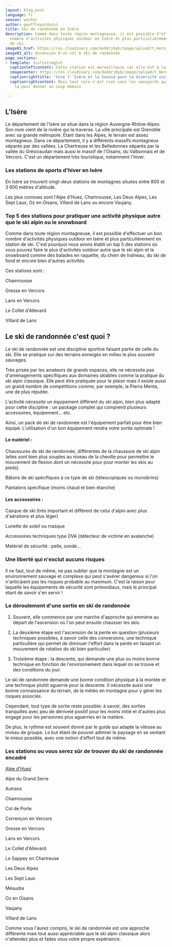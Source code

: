 ```yaml
---
layout: blog_post
language: fr
season: winter
author: geoffreyarduini
title: Ski de randonnée en Isère
description: Comme dans toute région montagneuse, il est possible d’effectuer un bon
  nombre d’activités physiques outdoor en Isère et plus particulièrement en station
  de ski.
image01_href: https://res.cloudinary.com/deddrj0yb/image/upload/t_Hero_under_TopNav/v1638883533/website/winter/Ski-randonne-ascension_g8hj01.jpg
image01_alt: Ascension d'un col à ski de randonnée
page_sections:
- template: 3coltxtimgtxt
  captionleftcontent: Cette station est merveilleuse car elle est à la parfaite altitude.
  imagecenter: https://res.cloudinary.com/deddrj0yb/image/upload/t_Hero_under_TopNav/v1638883541/website/winter/Ski-marche-groupe_snuwan.jpg
  captionrighttitle: 'Vive l''Isère et la Savoie pour la diversité incroyable de paysages. '
  captionrightcontent: Mais tout cela n'est rien sans les savoyards qui sont toujours
    la pour donner un coup demain.

---
```

## L'Isère

Le département de l'Isère se situe dans la région Auvergne-Rhône-Alpes. Son nom vient de la rivière qui la traverse. La ville principale est Grenoble avec sa grande métropole. Étant dans les Alpes, le terrain est assez montagneux. Dans ce département, il y a différents massifs montagneux séparés par des vallées. La Chartreuse et les Belledonnes séparés par la vallée du Grésivaudan mais aussi le massif de l'Oisans, du Valbonnais et de Vercors. C'est un département très touristique, notamment l'hiver.

### Les stations de sports d'hiver en Isère

En Isère se trouvent vingt-deux stations de montagnes situées entre 800 et 3 600 mètres d'altitude.

Les plus connues sont l'Alpe d'Huez, Chamrousse, Les Deux Alpes, Les Sept Laux, Oz en Oisans, Villard de Lans ou encore Vaujany.

### Top 5 des stations pour pratiquer une activité physique autre que le ski alpin ou le snowboard 

Comme dans toute région montagneuse, il est possible d'effectuer un bon nombre d'activités physiques outdoor en Isère et plus particulièrement en station de ski. C'est pourquoi nous avons établi un top 5 des stations où vous pouvez faire le plus d'activités outdoor autre que le ski alpin et le snowboard comme des balades en raquette, du chien de traîneau, du ski de fond et encore bien d'autres activités.

Ces stations sont :

 Chamrousse

 Gresse en Vercors

 Lans en Vercors

 Le Collet d'Allevard

 Villard de Lans

## Le ski de randonnée c'est quoi ?

Le ski de randonnée est une discipline sportive faisant partie de celle du ski. Elle se pratique sur des terrains enneigés en milieu le plus souvent sauvages.

Très prisée par les amateurs de grands espaces, elle ne nécessite pas d'aménagements spécifiques aux domaines skiables comme la pratique du ski alpin classique. Elle peut être pratiquée pour le plaisir mais il existe aussi un grand nombre de compétitions comme, par exemple, la Pierra Menta, une de plus réputée.

L'activité nécessite un équipement différent du ski alpin, bien plus adapté pour cette discipline : un package complet qui comprend plusieurs accessoires, équipement... etc.

Ainsi, un pack de ski de randonnée est l'équipement parfait pour être bien équipé. L'utilisation d'un bon équipement rendra votre sortie optimale !

#### Le matériel :

 Chaussures de ski de randonnée, différentes de la chaussure de ski alpin (elles sont bien plus souples au niveau de la cheville pour permettre le mouvement de flexion dont on nécessite pour pour monter les skis au pieds)

 Bâtons de ski spécifiques à ce type de ski (télescopiques ou monobrins)

 Pantalons spécifique (moins chaud et bien étanche)

#### Les accessoires :

 Casque de ski (très important et différent de celui d'alpin avec plus d'aérations et plus léger)

 Lunette de soleil ou masque

 Accessoires techniques type DVA (détecteur de victime en avalanche)

 Matériel de sécurité : pelle, sonde...

### Une liberté qui n'exclut aucuns risques

Il ne faut, tout de même, ne pas oublier que la montagne est un environnement sauvage et complexe qui peut s'avérer dangereux si l'on n'anticipent pas les risques probable au maximum. C'est la raison pour laquelle les équipements de sécurité sont primordiaux, mais le principal étant de savoir s'en servir !

### Le déroulement d'une sortie en ski de randonnée

1. Souvent, elle commence par une marche d'approche qui emmène au départ de l'ascension où l'on peut ensuite chausser les skis.

2. La deuxième étape est l'ascension de la pente en question (plusieurs techniques possibles, à savoir celle des conversions, une technique particulière qui permet de diminuer l'effort dans la pente en faisant un mouvement de rotation du ski bien particulier)

3. Troisième étape : la descente, qui demande une plus ou moins bonne technique en fonction de l'environnement dans lequel on se trouve et des conditions du jour.

Le ski de randonnée demande une bonne condition physique à la montée et une technique plutôt aguerrie pour la descente. Il nécessite aussi une bonne connaissance du terrain, de la météo en montagne pour y gérer les risques associés.

Cependant, tout type de sortie reste possible: à savoir, des sorties tranquilles avec peu de dénivelé positif pour les moins initié et d'autres plus engagé pour les personnes plus aguerries en la matière.

De plus, le rythme est souvent donné par le guide qui adapte la vitesse au niveau de groupe. Le but étant de pouvoir admirer le paysage en se sentant le mieux possible, avec une notion d'effort tout de même.

### Les stations ou vous serez sûr de trouver du ski de randonnée encadré

 [Alpe d'Huez](fr/hiver/station/alpe-d-huez "Les locations à l'Alpe d'Huez")

 Alpe du Grand Serre

 Autrans

 Chamrousse

 Col de Porte

 Corrençon en Vercors

 Gresse en Vercors

 Lans en Vercors

 Le Collet d'Allevard

 Le Sappey en Chartreuse

 Les Deux Alpes

 Les Sept Laux

 Méaudre

 Oz en Oisans

 Vaujany

 Villard de Lans

Comme vous l'aurez compris, le ski de randonnée est une approche différente mais tout aussi appréciable que le ski alpin classique alors n'attendez plus et faites vous votre propre expérience.